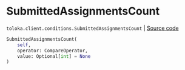 # SubmittedAssignmentsCount
`toloka.client.conditions.SubmittedAssignmentsCount` | [Source code](https://github.com/Toloka/toloka-kit/blob/v1.1.0.post1/src/client/conditions.py#L329)

```python
SubmittedAssignmentsCount(
    self,
    operator: CompareOperator,
    value: Optional[int] = None
)
```

